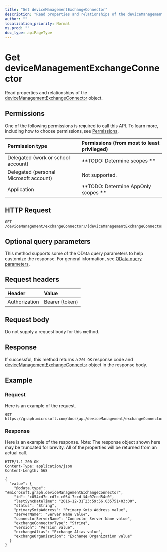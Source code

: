 ```yaml
---
title: "Get deviceManagementExchangeConnector"
description: "Read properties and relationships of the deviceManagementExchangeConnector object."
author: ""
localization_priority: Normal
ms.prod: ""
doc_type: apiPageType
---
```


# Get deviceManagementExchangeConnector

Read properties and relationships of the [deviceManagementExchangeConnector](../resources/devicemanagementexchangeconnector.md) object.

## Permissions
One of the following permissions is required to call this API. To learn more, including how to choose permissions, see [Permissions](/concepts/permissions-reference.md).

|Permission type|Permissions (from most to least privileged)|
|:---|:---|
|Delegated (work or school account)|**TODO: Determine scopes **|
|Delegated (personal Microsoft account)|Not supported.|
|Application|**TODO: Determine AppOnly scopes **|

## HTTP Request
<!-- {
  "blockType": "ignored"
}
-->
``` http
GET /deviceManagement/exchangeConnectors/{deviceManagementExchangeConnectorId}
```

## Optional query parameters
This method supports some of the OData query parameters to help customize the response. For general information, see [OData query parameters](/graph/query-parameters).

## Request headers
|Header|Value|
|:---|:---|
|Authorization|Bearer {token}|

## Request body
Do not supply a request body for this method.

## Response
If successful, this method returns a `200 OK` response code and [deviceManagementExchangeConnector](../resources/devicemanagementexchangeconnector.md) object in the response body.

## Example

### Request
Here is an example of the request.
<!-- {
  "blockType": "request",
  "name": "get_devicemanagementexchangeconnector"
}
-->
``` http
GET https://graph.microsoft.com/docs\api/deviceManagement/exchangeConnectors/{deviceManagementExchangeConnectorId}
```

### Response
Here is an example of the response. Note: The response object shown here may be truncated for brevity. All of the properties will be returned from an actual call.
<!-- {
  "blockType": "response",
  "truncated": true,
  "@odata.type": "microsoft.graph.deviceManagementExchangeConnector"
}
-->
``` http
HTTP/1.1 200 OK
Content-Type: application/json
Content-Length: 568

{
  "value": {
    "@odata.type": "#microsoft.graph.deviceManagementExchangeConnector",
    "id": "c054cd7c-cd7c-c054-7ccd-54c07ccd54c0",
    "lastSyncDateTime": "2016-12-31T23:59:56.035751+03:00",
    "status": "String",
    "primarySmtpAddress": "Primary Smtp Address value",
    "serverName": "Server Name value",
    "connectorServerName": "Connector Server Name value",
    "exchangeConnectorType": "String",
    "version": "Version value",
    "exchangeAlias": "Exchange Alias value",
    "exchangeOrganization": "Exchange Organization value"
  }
}
```

